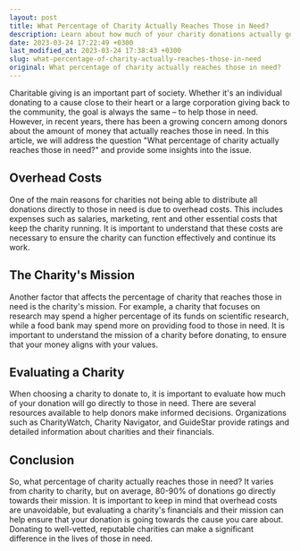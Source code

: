 ```yaml
---
layout: post
title: What Percentage of Charity Actually Reaches Those in Need?
description: Learn about how much of your charity donations actually go towards helping those in need.
date: 2023-03-24 17:22:49 +0300
last_modified_at: 2023-03-24 17:38:43 +0300
slug: what-percentage-of-charity-actually-reaches-those-in-need
original: What percentage of charity actually reaches those in need?
---
```

Charitable giving is an important part of society. Whether it's an individual donating to a cause close to their heart or a large corporation giving back to the community, the goal is always the same – to help those in need. However, in recent years, there has been a growing concern among donors about the amount of money that actually reaches those in need. In this article, we will address the question "What percentage of charity actually reaches those in need?" and provide some insights into the issue.

## Overhead Costs

One of the main reasons for charities not being able to distribute all donations directly to those in need is due to overhead costs. This includes expenses such as salaries, marketing, rent and other essential costs that keep the charity running. It is important to understand that these costs are necessary to ensure the charity can function effectively and continue its work.

## The Charity's Mission

Another factor that affects the percentage of charity that reaches those in need is the charity's mission. For example, a charity that focuses on research may spend a higher percentage of its funds on scientific research, while a food bank may spend more on providing food to those in need. It is important to understand the mission of a charity before donating, to ensure that your money aligns with your values.

## Evaluating a Charity

When choosing a charity to donate to, it is important to evaluate how much of your donation will go directly to those in need. There are several resources available to help donors make informed decisions. Organizations such as CharityWatch, Charity Navigator, and GuideStar provide ratings and detailed information about charities and their financials.

## Conclusion

So, what percentage of charity actually reaches those in need? It varies from charity to charity, but on average, 80-90% of donations go directly towards their mission. It is important to keep in mind that overhead costs are unavoidable, but evaluating a charity's financials and their mission can help ensure that your donation is going towards the cause you care about. Donating to well-vetted, reputable charities can make a significant difference in the lives of those in need.
